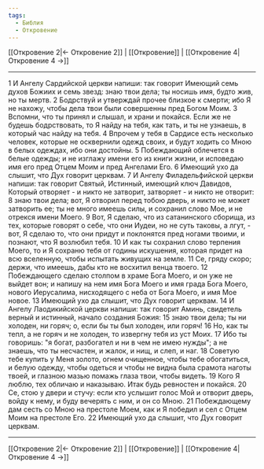 ```yaml
---
tags:
  - Библия
  - Откровение
---
```

[[Откровение 2|← Откровение 2]] | [[Откровение]] | [[Откровение 4|Откровение 4 →]]

---
1 И Ангелу Сардийской церкви напиши: так говорит Имеющий семь духов Божиих и семь звезд: знаю твои дела; ты носишь имя, будто жив, но ты мертв.
2 Бодрствуй и утверждай прочее близкое к смерти; ибо Я не нахожу, чтобы дела твои были совершенны пред Богом Моим.
3 Вспомни, что ты принял и слышал, и храни и покайся. Если же не будешь бодрствовать, то Я найду на тебя, как тать, и ты не узнаешь, в который час найду на тебя.
4 Впрочем у тебя в Сардисе есть несколько человек, которые не осквернили одежд своих, и будут ходить со Мною в белых одеждах, ибо они достойны.
5 Побеждающий облечется в белые одежды; и не изглажу имени его из книги жизни, и исповедаю имя его пред Отцем Моим и пред Ангелами Его.
6 Имеющий ухо да слышит, что Дух говорит церквам.
7 И Ангелу Филадельфийской церкви напиши: так говорит Святый, Истинный, имеющий ключ Давидов, Который отворяет - и никто не затворит, затворяет - и никто не отворит:
8 знаю твои дела; вот, Я отворил перед тобою дверь, и никто не может затворить ее; ты не много имеешь силы, и сохранил слово Мое, и не отрекся имени Моего.
9 Вот, Я сделаю, что из сатанинского сборища, из тех, которые говорят о себе, что они Иудеи, но не суть таковы, а лгут, - вот, Я сделаю то, что они придут и поклонятся пред ногами твоими, и познают, что Я возлюбил тебя.
10 И как ты сохранил слово терпения Моего, то и Я сохраню тебя от годины искушения, которая придет на всю вселенную, чтобы испытать живущих на земле.
11 Се, гряду скоро; держи, что имеешь, дабы кто не восхитил венца твоего.
12 Побеждающего сделаю столпом в храме Бога Моего, и он уже не выйдет вон; и напишу на нем имя Бога Моего и имя града Бога Моего, нового Иерусалима, нисходящего с неба от Бога Моего, и имя Мое новое.
13 Имеющий ухо да слышит, что Дух говорит церквам.
14 И Ангелу Лаодикийской церкви напиши: так говорит Аминь, свидетель верный и истинный, начало создания Божия:
15 знаю твои дела; ты ни холоден, ни горяч; о, если бы ты был холоден, или горяч!
16 Но, как ты тепл, а не горяч и не холоден, то извергну тебя из уст Моих.
17 Ибо ты говоришь: "я богат, разбогател и ни в чем не имею нужды"; а не знаешь, что ты несчастен, и жалок, и нищ, и слеп, и наг.
18 Советую тебе купить у Меня золото, огнем очищенное, чтобы тебе обогатиться, и белую одежду, чтобы одеться и чтобы не видна была срамота наготы твоей, и глазною мазью помажь глаза твои, чтобы видеть.
19 Кого Я люблю, тех обличаю и наказываю. Итак будь ревностен и покайся.
20 Се, стою у двери и стучу: если кто услышит голос Мой и отворит дверь, войду к нему, и буду вечерять с ним, и он со Мною.
21 Побеждающему дам сесть со Мною на престоле Моем, как и Я победил и сел с Отцем Моим на престоле Его.
22 Имеющий ухо да слышит, что Дух говорит церквам.

---
[[Откровение 2|← Откровение 2]] | [[Откровение]] | [[Откровение 4|Откровение 4 →]]